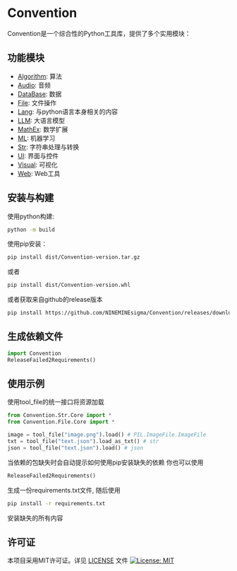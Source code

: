 # Convention

Convention是一个综合性的Python工具库，提供了多个实用模块：

## 功能模块

- [Algorithm](./Convention/Algorithm/README.md): 算法
- [Audio](./Convention/Audio/README.md): 音频
- [DataBase](./Convention/DataBase/README.md): 数据
- [File](./Convention/File/README.md): 文件操作
- [Lang](./Convention/Lang/README.md): 与python语言本身相关的内容
- [LLM](./Convention/LLM/README.md): 大语言模型
- [MathEx](./Convention/MathEx/README.md): 数学扩展
- [ML](./Convention/ML/README.md): 机器学习
- [Str](./Convention/Str/README.md): 字符串处理与转换
- [UI](./Convention/UI/README.md): 界面与控件
- [Visual](./Convention/Visual/README.md): 可视化
- [Web](./Convention/Web/README.md): Web工具

## 安装与构建

使用python构建:

```bash
python -m build
```

使用pip安装：

```bash
pip install dist/Convention-version.tar.gz
```

或者

```bash
pip install dist/Convention-version.whl
```

或者获取来自github的release版本

```bash
pip install https://github.com/NINEMINEsigma/Convention/releases/download/v0.3.2-python-part/convention-0.3.2.tar.gz
```

## 生成依赖文件

```python
import Convention
ReleaseFailed2Requirements()
```

## 使用示例

使用tool_file的统一接口将资源加载

```python
from Convention.Str.Core import *
from Convention.File.Core import *

image = tool_file("image.png").load() # PIL.ImageFile.ImageFile
txt = tool_file("text.json").load_as_txt() # str
json = tool_file("text.json").load() # json

```

当依赖的包缺失时会自动提示如何使用pip安装缺失的依赖
你也可以使用

```python
ReleaseFailed2Requirements()
```

生成一份requirements.txt文件, 随后使用

```bash
pip install -r requirements.txt
```

安装缺失的所有内容

## 许可证

本项目采用MIT许可证。详见 [LICENSE](LICENSE) 文件
[![License: MIT](https://img.shields.io/badge/License-MIT-yellow.svg)](https://opensource.org/licenses/MIT)
